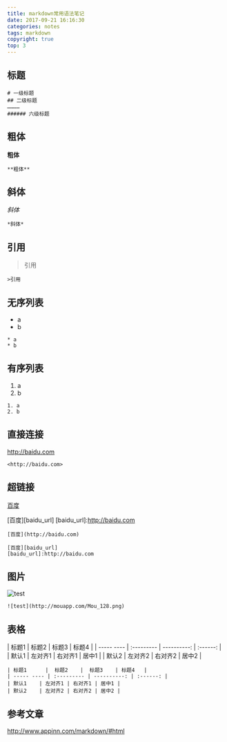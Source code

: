 ```yaml
---
title: markdown常用语法笔记
date: 2017-09-21 16:16:30
categories: notes
tags: markdown
copyright: true
top: 3
---
```



## 标题
```
# 一级标题
## 二级标题
…………
###### 六级标题
```

## 粗体
**粗体**
```
**粗体**
```

## 斜体
*斜体*

```
*斜体*
```

## 引用
>引用

```
>引用
```

## 无序列表
* a
* b

```
* a
* b
```

## 有序列表
1. a
2. b

```
1. a
2. b
```

## 直接连接
<http://baidu.com>

```
<http://baidu.com>
```

## 超链接
[百度](http://baidu.com)

[百度][baidu_url]
[baidu_url]:http://baidu.com

```
[百度](http://baidu.com)

[百度][baidu_url]
[baidu_url]:http://baidu.com
```

## 图片
![test](http://mouapp.com/Mou_128.png)

```
![test](http://mouapp.com/Mou_128.png)
```

## 表格

| 标题1      |  标题2    |  标题3    | 标题4   |
| ----- ---- | :--------- | ----------: | :------: |
| 默认1    | 左对齐1 | 右对齐1 | 居中1 |
| 默认2    | 左对齐2 | 右对齐2 | 居中2 |

```
| 标题1      |  标题2    |  标题3    | 标题4   |
| ----- ---- | :--------- | ----------: | :------: |
| 默认1    | 左对齐1 | 右对齐1 | 居中1 |
| 默认2    | 左对齐2 | 右对齐2 | 居中2 |
```

## 参考文章
<http://www.appinn.com/markdown/#html>












  		










